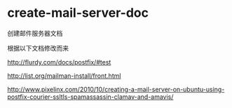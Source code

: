 create-mail-server-doc
======================

创建邮件服务器文档

根据以下文档修改而来

http://flurdy.com/docs/postfix/#test

http://list.org/mailman-install/front.html

http://www.pixelinx.com/2010/10/creating-a-mail-server-on-ubuntu-using-postfix-courier-ssltls-spamassassin-clamav-and-amavis/
